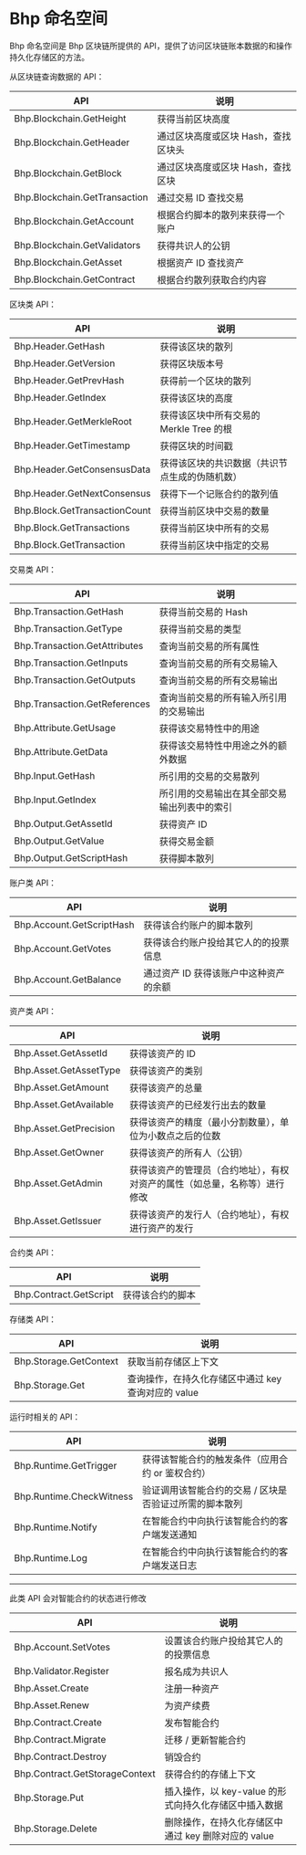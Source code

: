 # Bhp 命名空间

Bhp 命名空间是 Bhp 区块链所提供的 API，提供了访问区块链账本数据的和操作持久化存储区的方法。

从区块链查询数据的 API：

| API                           | 说明                                |
| ----------------------------- | ----------------------------------- |
| Bhp.Blockchain.GetHeight      | 获得当前区块高度                    |
| Bhp.Blockchain.GetHeader      | 通过区块高度或区块 Hash，查找区块头 |
| Bhp.Blockchain.GetBlock       | 通过区块高度或区块 Hash，查找区块   |
| Bhp.Blockchain.GetTransaction | 通过交易 ID 查找交易                |
| Bhp.Blockchain.GetAccount     | 根据合约脚本的散列来获得一个账户    |
| Bhp.Blockchain.GetValidators  | 获得共识人的公钥                    |
| Bhp.Blockchain.GetAsset       | 根据资产 ID 查找资产                |
| Bhp.Blockchain.GetContract    | 根据合约散列获取合约内容            |

区块类 API：

| API                           | 说明                                           |
| ----------------------------- | ---------------------------------------------- |
| Bhp.Header.GetHash            | 获得该区块的散列                               |
| Bhp.Header.GetVersion         | 获得区块版本号                                 |
| Bhp.Header.GetPrevHash        | 获得前一个区块的散列                           |
| Bhp.Header.GetIndex           | 获得该区块的高度                               |
| Bhp.Header.GetMerkleRoot      | 获得该区块中所有交易的 Merkle Tree 的根        |
| Bhp.Header.GetTimestamp       | 获得区块的时间戳                               |
| Bhp.Header.GetConsensusData   | 获得该区块的共识数据（共识节点生成的伪随机数） |
| Bhp.Header.GetNextConsensus   | 获得下一个记账合约的散列值                     |
| Bhp.Block.GetTransactionCount | 获得当前区块中交易的数量                       |
| Bhp.Block.GetTransactions     | 获得当前区块中所有的交易                       |
| Bhp.Block.GetTransaction      | 获得当前区块中指定的交易                       |

交易类 API：

| API                           | 说明                                         |
| ----------------------------- | -------------------------------------------- |
| Bhp.Transaction.GetHash       | 获得当前交易的 Hash                          |
| Bhp.Transaction.GetType       | 获得当前交易的类型                           |
| Bhp.Transaction.GetAttributes | 查询当前交易的所有属性                       |
| Bhp.Transaction.GetInputs     | 查询当前交易的所有交易输入                   |
| Bhp.Transaction.GetOutputs    | 查询当前交易的所有交易输出                   |
| Bhp.Transaction.GetReferences | 查询当前交易的所有输入所引用的交易输出       |
| Bhp.Attribute.GetUsage        | 获得该交易特性中的用途                       |
| Bhp.Attribute.GetData         | 获得该交易特性中用途之外的额外数据           |
| Bhp.Input.GetHash             | 所引用的交易的交易散列                       |
| Bhp.Input.GetIndex            | 所引用的交易输出在其全部交易输出列表中的索引 |
| Bhp.Output.GetAssetId         | 获得资产 ID                                  |
| Bhp.Output.GetValue           | 获得交易金额                                 |
| Bhp.Output.GetScriptHash      | 获得脚本散列                                 |

账户类 API：

| API                       | 说明                                   |
| ------------------------- | -------------------------------------- |
| Bhp.Account.GetScriptHash | 获得该合约账户的脚本散列               |
| Bhp.Account.GetVotes      | 获得该合约账户投给其它人的的投票信息   |
| Bhp.Account.GetBalance    | 通过资产 ID 获得该账户中这种资产的余额 |

资产类 API：

| API                    | 说明                                                         |
| ---------------------- | ------------------------------------------------------------ |
| Bhp.Asset.GetAssetId   | 获得该资产的 ID                                              |
| Bhp.Asset.GetAssetType | 获得该资产的类别                                             |
| Bhp.Asset.GetAmount    | 获得该资产的总量                                             |
| Bhp.Asset.GetAvailable | 获得该资产的已经发行出去的数量                               |
| Bhp.Asset.GetPrecision | 获得该资产的精度（最小分割数量），单位为小数点之后的位数     |
| Bhp.Asset.GetOwner     | 获得该资产的所有人（公钥）                                   |
| Bhp.Asset.GetAdmin     | 获得该资产的管理员（合约地址），有权对资产的属性（如总量，名称等）进行修改 |
| Bhp.Asset.GetIssuer    | 获得该资产的发行人（合约地址），有权进行资产的发行           |

合约类 API：

| API                    | 说明             |
| ---------------------- | ---------------- |
| Bhp.Contract.GetScript | 获得该合约的脚本 |

存储类 API：

| API                    | 说明                                                |
| ---------------------- | --------------------------------------------------- |
| Bhp.Storage.GetContext | 获取当前存储区上下文                                |
| Bhp.Storage.Get        | 查询操作，在持久化存储区中通过 key 查询对应的 value |

运行时相关的 API：

| API                      | 说明                                                    |
| ------------------------ | ------------------------------------------------------- |
| Bhp.Runtime.GetTrigger   | 获得该智能合约的触发条件（应用合约 or 鉴权合约）        |
| Bhp.Runtime.CheckWitness | 验证调用该智能合约的交易 / 区块是否验证过所需的脚本散列 |
| Bhp.Runtime.Notify       | 在智能合约中向执行该智能合约的客户端发送通知            |
| Bhp.Runtime.Log          | 在智能合约中向执行该智能合约的客户端发送日志            |

------

此类 API 会对智能合约的状态进行修改

| API                            | 说明                                                  |
| ------------------------------ | ----------------------------------------------------- |
| Bhp.Account.SetVotes           | 设置该合约账户投给其它人的的投票信息                  |
| Bhp.Validator.Register         | 报名成为共识人                                        |
| Bhp.Asset.Create               | 注册一种资产                                          |
| Bhp.Asset.Renew                | 为资产续费                                            |
| Bhp.Contract.Create            | 发布智能合约                                          |
| Bhp.Contract.Migrate           | 迁移 / 更新智能合约                                   |
| Bhp.Contract.Destroy           | 销毁合约                                              |
| Bhp.Contract.GetStorageContext | 获得合约的存储上下文                                  |
| Bhp.Storage.Put                | 插入操作，以 key-value 的形式向持久化存储区中插入数据 |
| Bhp.Storage.Delete             | 删除操作，在持久化存储区中通过 key 删除对应的 value   |



